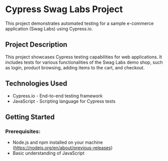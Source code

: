 # Cypress Swag Labs Project

This project demonstrates automated testing for a sample e-commerce application (Swag Labs) using Cypress.io.

## Project Description
This project showcases Cypress testing capabilities for web applications. It includes tests for various functionalities of the Swag Labs demo shop, such as login, product browsing, adding items to the cart, and checkout.

## Technologies Used

* Cypress.io - End-to-end testing framework
* JavaScript - Scripting language for Cypress tests

## Getting Started
### Prerequisites:

* Node.js and npm installed on your machine (https://nodejs.org/en/about/previous-releases)
* Basic understanding of JavaScript

